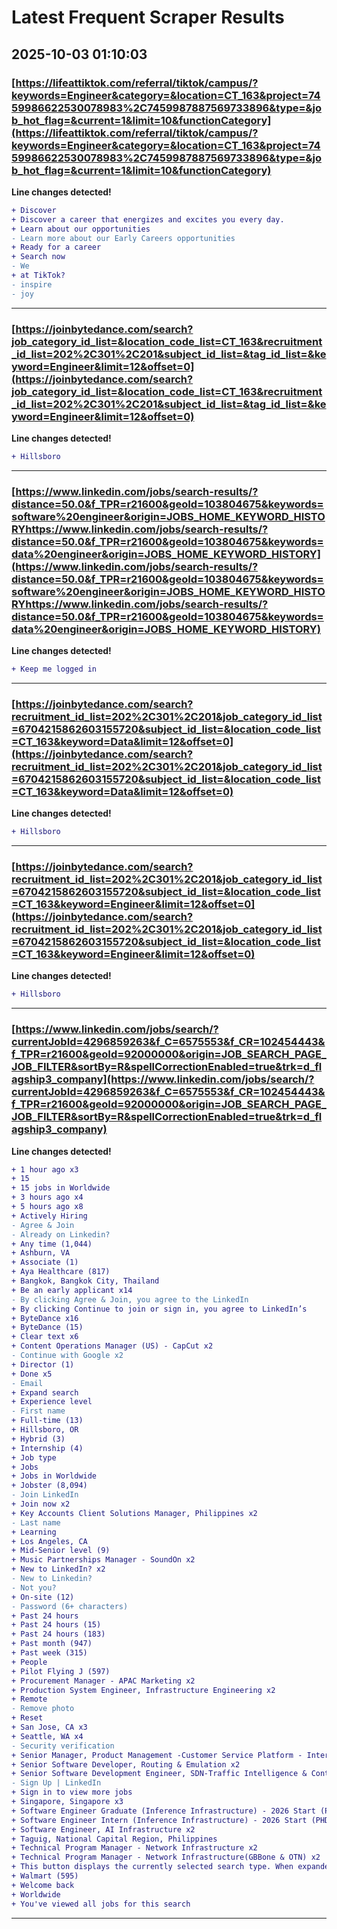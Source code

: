 # Latest Frequent Scraper Results

## 2025-10-03 01:10:03

### [https://lifeattiktok.com/referral/tiktok/campus/?keywords=Engineer&category=&location=CT_163&project=7459986622530078983%2C7459987887569733896&type=&job_hot_flag=&current=1&limit=10&functionCategory](https://lifeattiktok.com/referral/tiktok/campus/?keywords=Engineer&category=&location=CT_163&project=7459986622530078983%2C7459987887569733896&type=&job_hot_flag=&current=1&limit=10&functionCategory)

**Line changes detected!**

```diff
+ Discover
+ Discover a career that energizes and excites you every day.
+ Learn about our opportunities
- Learn more about our Early Careers opportunities
+ Ready for a career
+ Search now
- We
+ at TikTok?
- inspire
- joy
```

---
### [https://joinbytedance.com/search?job_category_id_list=&location_code_list=CT_163&recruitment_id_list=202%2C301%2C201&subject_id_list=&tag_id_list=&keyword=Engineer&limit=12&offset=0](https://joinbytedance.com/search?job_category_id_list=&location_code_list=CT_163&recruitment_id_list=202%2C301%2C201&subject_id_list=&tag_id_list=&keyword=Engineer&limit=12&offset=0)

**Line changes detected!**

```diff
+ Hillsboro
```

---
### [https://www.linkedin.com/jobs/search-results/?distance=50.0&f_TPR=r21600&geoId=103804675&keywords=software%20engineer&origin=JOBS_HOME_KEYWORD_HISTORYhttps://www.linkedin.com/jobs/search-results/?distance=50.0&f_TPR=r21600&geoId=103804675&keywords=data%20engineer&origin=JOBS_HOME_KEYWORD_HISTORY](https://www.linkedin.com/jobs/search-results/?distance=50.0&f_TPR=r21600&geoId=103804675&keywords=software%20engineer&origin=JOBS_HOME_KEYWORD_HISTORYhttps://www.linkedin.com/jobs/search-results/?distance=50.0&f_TPR=r21600&geoId=103804675&keywords=data%20engineer&origin=JOBS_HOME_KEYWORD_HISTORY)

**Line changes detected!**

```diff
+ Keep me logged in
```

---
### [https://joinbytedance.com/search?recruitment_id_list=202%2C301%2C201&job_category_id_list=6704215862603155720&subject_id_list=&location_code_list=CT_163&keyword=Data&limit=12&offset=0](https://joinbytedance.com/search?recruitment_id_list=202%2C301%2C201&job_category_id_list=6704215862603155720&subject_id_list=&location_code_list=CT_163&keyword=Data&limit=12&offset=0)

**Line changes detected!**

```diff
+ Hillsboro
```

---
### [https://joinbytedance.com/search?recruitment_id_list=202%2C301%2C201&job_category_id_list=6704215862603155720&subject_id_list=&location_code_list=CT_163&keyword=Engineer&limit=12&offset=0](https://joinbytedance.com/search?recruitment_id_list=202%2C301%2C201&job_category_id_list=6704215862603155720&subject_id_list=&location_code_list=CT_163&keyword=Engineer&limit=12&offset=0)

**Line changes detected!**

```diff
+ Hillsboro
```

---
### [https://www.linkedin.com/jobs/search/?currentJobId=4296859263&f_C=6575553&f_CR=102454443&f_TPR=r21600&geoId=92000000&origin=JOB_SEARCH_PAGE_JOB_FILTER&sortBy=R&spellCorrectionEnabled=true&trk=d_flagship3_company](https://www.linkedin.com/jobs/search/?currentJobId=4296859263&f_C=6575553&f_CR=102454443&f_TPR=r21600&geoId=92000000&origin=JOB_SEARCH_PAGE_JOB_FILTER&sortBy=R&spellCorrectionEnabled=true&trk=d_flagship3_company)

**Line changes detected!**

```diff
+ 1 hour ago x3
+ 15
+ 15 jobs in Worldwide
+ 3 hours ago x4
+ 5 hours ago x8
+ Actively Hiring
- Agree & Join
- Already on Linkedin?
+ Any time (1,044)
+ Ashburn, VA
+ Associate (1)
+ Aya Healthcare (817)
+ Bangkok, Bangkok City, Thailand
+ Be an early applicant x14
- By clicking Agree & Join, you agree to the LinkedIn
+ By clicking Continue to join or sign in, you agree to LinkedIn’s
+ ByteDance x16
+ ByteDance (15)
+ Clear text x6
+ Content Operations Manager (US) - CapCut x2
- Continue with Google x2
+ Director (1)
+ Done x5
- Email
+ Expand search
+ Experience level
- First name
+ Full-time (13)
+ Hillsboro, OR
+ Hybrid (3)
+ Internship (4)
+ Job type
+ Jobs
+ Jobs in Worldwide
+ Jobster (8,094)
- Join LinkedIn
+ Join now x2
+ Key Accounts Client Solutions Manager, Philippines x2
- Last name
+ Learning
+ Los Angeles, CA
+ Mid-Senior level (9)
+ Music Partnerships Manager - SoundOn x2
+ New to LinkedIn? x2
- New to Linkedin?
- Not you?
+ On-site (12)
- Password (6+ characters)
+ Past 24 hours
+ Past 24 hours (15)
+ Past 24 hours (183)
+ Past month (947)
+ Past week (315)
+ People
+ Pilot Flying J (597)
+ Procurement Manager - APAC Marketing x2
+ Production System Engineer, Infrastructure Engineering x2
+ Remote
- Remove photo
+ Reset
+ San Jose, CA x3
+ Seattle, WA x4
- Security verification
+ Senior Manager, Product Management -Customer Service Platform - International E-commerce x2
+ Senior Software Developer, Routing & Emulation x2
+ Senior Software Development Engineer, SDN-Traffic Intelligence & Control x2
- Sign Up | LinkedIn
+ Sign in to view more jobs
+ Singapore, Singapore x3
+ Software Engineer Graduate (Inference Infrastructure) - 2026 Start (PHD) x4
+ Software Engineer Intern (Inference Infrastructure) - 2026 Start (PHD) x4
+ Software Engineer, AI Infrastructure x2
+ Taguig, National Capital Region, Philippines
+ Technical Program Manager - Network Infrastructure x2
+ Technical Program Manager - Network Infrastructure(GBBone & OTN) x2
+ This button displays the currently selected search type. When expanded it provides a list of search options that will switch the search inputs to match the current selection.
+ Walmart (595)
+ Welcome back
+ Worldwide
+ You've viewed all jobs for this search
```

---
